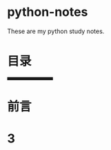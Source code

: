 # python-notes
These are my python study notes.

# 目录

<hr style=" border:solid; width:100px; height:1px;" color=#000000 size=1">
                                                                         
# 前言


# 3
